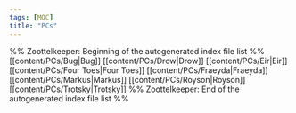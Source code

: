 ```yaml
---
tags: [MOC]
title: "PCs"
---
```




%% Zoottelkeeper: Beginning of the autogenerated index file list  %%
 [[content/PCs/Bug|Bug]]
 [[content/PCs/Drow|Drow]]
 [[content/PCs/Eir|Eir]]
 [[content/PCs/Four Toes|Four Toes]]
 [[content/PCs/Fraeyda|Fraeyda]]
 [[content/PCs/Markus|Markus]]
 [[content/PCs/Royson|Royson]]
 [[content/PCs/Trotsky|Trotsky]]
%% Zoottelkeeper: End of the autogenerated index file list  %%

